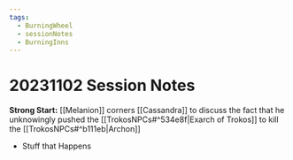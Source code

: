```yaml
---
tags:
  - BurningWheel
  - sessionNotes
  - BurningInns
---
```

# 20231102 Session Notes
**Strong Start:** [[Melanion]] corners [[Cassandra]] to discuss the fact that he unknowingly pushed the [[TrokosNPCs#^534e8f|Exarch of Trokos]] to kill the [[TrokosNPCs#^b111eb|Archon]]
- Stuff that Happens